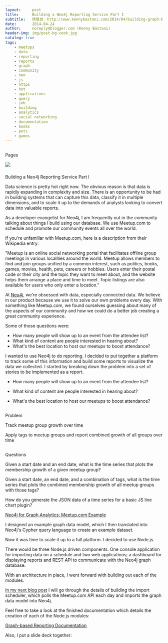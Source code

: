 ```yaml
---
layout:     post
title:      Building a Neo4j Reporting Service Part I
subtitle:   转载自：http://www.kennybastani.com/2014/04/building-graph-based-analytics-platform-part-1.html
date:       2014-04-24
author:     noreply@blogger.com (Kenny Bastani)
header-img: img/post-bg-cook.jpg
catalog: true
tags:
    - meetups
    - data
    - reporting
    - reports
    - graph
    - community
    - neo
    - js
    - https
    - hot
    - applications
    - query
    - job
    - building
    - analytics
    - social networking
    - documentation
    - books
    - pets
    - games
---
```















## 
Pages






![](https://resources.blogblog.com/img/icon18_wrench_allbkg.png)
















### 
Building a Neo4j Reporting Service Part I



Data science is pretty hot right now. The obvious reason is that data is rapidly expanding in complexity and size. There is an opportunity to be had in building systems that can capture this data, classify it in multiple dimensions, and to scale it up to the demands of analysts looking to convert data into valuable reports.


As a developer evangelist for Neo4j, I am frequently out in the community talking about things I build using our database. We use Meetup.com to schedule and promote our community events all over the world.

If you're unfamiliar with Meetup.com, here is a description from their Wikipedia entry:

"Meetup is an online social networking portal that facilitates offline 
group meetings in various localities around the world. Meetup allows 
members to find and join groups unified by a common interest, such as 
politics, books, games, movies, health, pets, careers or hobbies. Users 
enter their postal code or their city and the topic they want to meet 
about, and the website helps them arrange a place and time to meet. 
Topic listings are also available for users who only enter a location." 

At [Neo4j](http://www.neo4j.com/), we're obsessed with data, especially connected data. We believe in our product because we use it to solve our own problems every day. With something like Meetup.com, we found ourselves guessing about many of the aspects of our community and how we could do a better job creating a great community experience.

Some of those questions were:
- How many people will show up to an event from the attendee list?
- What kind of content are people interested in hearing about?
- What's the best location to host our meetups to boost attendance?


I wanted to use Neo4j to do reporting. I decided to put together a platform to track some of this information and build some reports to visualize the data we collected. I started by breaking down the problem into a set of stories to be implemented as a report.

- How many people will show up to an event from the attendee list?

- What kind of content are people interested in hearing about?

- What's the best location to host our meetups to boost attendance?


## 
Problem


Track meetup group growth over time

Apply tags to meetup groups and report combined growth of all groups over time

## 
Questions


Given a start date and an end date, what is the time series that plots the membership growth of a given meetup group?

Given a start date, an end date, and a combination of tags, what is 
the time series that plots the combined membership growth of all meetup 
groups with those tags?

How do you generate the JSON data of a time series for a basic JS line chart plugin?

[Neo4j for Graph Analytics: Meetup.com Example](http://gist.neo4j.org/?e2e0e4469917729765fe)

I designed an example graph data model, which I then translated into Neo4j's Cypher query language to create an example dataset.




Now it was time to scale it up to a full platform. I decided to use Node.js.


There would be three Node.js driven components. One console application for importing data on a schedule and two web applications; a dashboard for displaying reports and REST API to communicate with the Neo4j graph database. 


With an architecture in place, I went forward with building out each of the modules.

[In my next blog post](http://www.kennybastani.com/2014/04/building-graph-based-analytics-platform-part-2.html) I will go through the details of building the import scheduler, which polls the Meetup.com API each day and imports the graph data model into Neo4j. 

Feel free to take a look at the finished documentation which details the creation of each of the Node.js modules:

[Graph-based Reporting Documentation](https://github.com/neo4j-contrib/neo4j-meetups-reporting/wiki)

Also, I put a slide deck together:

 


